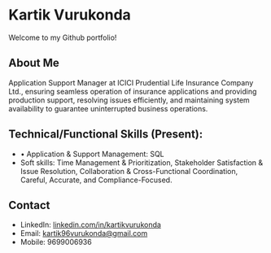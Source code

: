 # Kartik Vurukonda

Welcome to my Github portfolio! 

## About Me
Application Support Manager at ICICI Prudential Life Insurance Company Ltd., ensuring seamless operation of insurance applications and providing production support, resolving issues efficiently, and maintaining system availability to guarantee uninterrupted business operations.

## Technical/Functional Skills (Present):
- •	Application & Support Management:  SQL
- Soft skills: Time Management & Prioritization, Stakeholder Satisfaction & Issue Resolution, Collaboration & Cross-Functional Coordination, Careful, Accurate, and Compliance-Focused.

## Contact
- LinkedIn: [linkedin.com/in/kartikvurukonda](https://www.linkedin.com/in/kartik-vurukonda-353960102)
- Email: kartik96vurukonda@gmail.com
- Mobile: 9699006936
